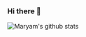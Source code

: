 ### Hi there 👋

![Maryam's github stats](https://github-readme-stats.vercel.app/api?username=maryam-saieid&show_icons=true)

<!--
**maryam-saeidi/maryam-saeidi** is a ✨ _special_ ✨ repository because its `README.md` (this file) appears on your GitHub profile.

Here are some ideas to get you started:

- 🔭 I’m currently working on ...
- 🌱 I’m currently learning ...
- 👯 I’m looking to collaborate on ...
- 🤔 I’m looking for help with ...
- 💬 Ask me about ...
- 📫 How to reach me: ...
- 😄 Pronouns: ...
- ⚡ Fun fact: ...
-->
